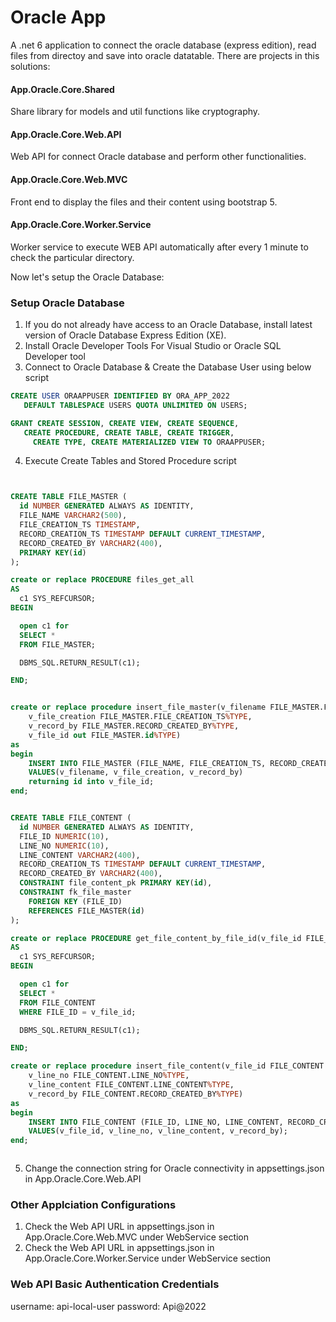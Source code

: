 # Oracle App

A .net 6 application to connect the oracle database (express edition), read files from directoy and save into oracle datatable. There are  projects in this solutions:

#### App.Oracle.Core.Shared

Share library for models and util functions like cryptography.

#### App.Oracle.Core.Web.API

Web API for connect Oracle database and perform other functionalities.

#### App.Oracle.Core.Web.MVC

Front end to display the files and their content using bootstrap 5.

#### App.Oracle.Core.Worker.Service

Worker service to execute WEB API automatically after every 1 minute to check the particular directory.

Now let's setup the Oracle Database:

### Setup Oracle Database

1. If you do not already have access to an Oracle Database, install latest version of Oracle Database Express Edition (XE).
2. Install Oracle Developer Tools For Visual Studio or Oracle SQL Developer tool
3. Connect to Oracle Database & Create the Database User using below script

```sql
CREATE USER ORAAPPUSER IDENTIFIED BY ORA_APP_2022
   DEFAULT TABLESPACE USERS QUOTA UNLIMITED ON USERS;

GRANT CREATE SESSION, CREATE VIEW, CREATE SEQUENCE,
   CREATE PROCEDURE, CREATE TABLE, CREATE TRIGGER,
     CREATE TYPE, CREATE MATERIALIZED VIEW TO ORAAPPUSER;
```
4. Execute Create Tables and Stored Procedure script

```sql


CREATE TABLE FILE_MASTER (
  id NUMBER GENERATED ALWAYS AS IDENTITY,
  FILE_NAME VARCHAR2(500),
  FILE_CREATION_TS TIMESTAMP,
  RECORD_CREATION_TS TIMESTAMP DEFAULT CURRENT_TIMESTAMP, 
  RECORD_CREATED_BY VARCHAR2(400),
  PRIMARY KEY(id)
);

create or replace PROCEDURE files_get_all
AS
  c1 SYS_REFCURSOR;  
BEGIN

  open c1 for
  SELECT *
  FROM FILE_MASTER;

  DBMS_SQL.RETURN_RESULT(c1);

END;


create or replace procedure insert_file_master(v_filename FILE_MASTER.FILE_NAME%TYPE,
    v_file_creation FILE_MASTER.FILE_CREATION_TS%TYPE,
    v_record_by FILE_MASTER.RECORD_CREATED_BY%TYPE,
    v_file_id out FILE_MASTER.id%TYPE)
as
begin
	INSERT INTO FILE_MASTER (FILE_NAME, FILE_CREATION_TS, RECORD_CREATED_BY) 
	VALUES(v_filename, v_file_creation, v_record_by)
    returning id into v_file_id;
end;


CREATE TABLE FILE_CONTENT (
  id NUMBER GENERATED ALWAYS AS IDENTITY,
  FILE_ID NUMERIC(10),
  LINE_NO NUMERIC(10),
  LINE_CONTENT VARCHAR2(400),
  RECORD_CREATION_TS TIMESTAMP DEFAULT CURRENT_TIMESTAMP, 
  RECORD_CREATED_BY VARCHAR2(400),
  CONSTRAINT file_content_pk PRIMARY KEY(id),
  CONSTRAINT fk_file_master
    FOREIGN KEY (FILE_ID)
    REFERENCES FILE_MASTER(id)
);

create or replace PROCEDURE get_file_content_by_file_id(v_file_id FILE_CONTENT.FILE_ID%TYPE)
AS
  c1 SYS_REFCURSOR;  
BEGIN

  open c1 for
  SELECT *
  FROM FILE_CONTENT
  WHERE FILE_ID = v_file_id;

  DBMS_SQL.RETURN_RESULT(c1);

END;

create or replace procedure insert_file_content(v_file_id FILE_CONTENT.FILE_ID%TYPE,
    v_line_no FILE_CONTENT.LINE_NO%TYPE,
    v_line_content FILE_CONTENT.LINE_CONTENT%TYPE,
    v_record_by FILE_CONTENT.RECORD_CREATED_BY%TYPE)
as
begin
	INSERT INTO FILE_CONTENT (FILE_ID, LINE_NO, LINE_CONTENT, RECORD_CREATED_BY) 
	VALUES(v_file_id, v_line_no, v_line_content, v_record_by);
end;



```
5. Change the connection string for Oracle connectivity in appsettings.json in App.Oracle.Core.Web.API

### Other Applciation Configurations

1. Check the Web API URL in appsettings.json in App.Oracle.Core.Web.MVC under WebService section
2. Check the Web API URL in appsettings.json in App.Oracle.Core.Worker.Service under WebService section

### Web API Basic Authentication Credentials

username: api-local-user
password: Api@2022
